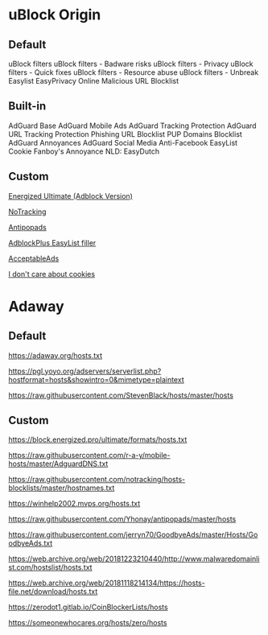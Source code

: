 # uBlock Origin

## Default
uBlock filters
uBlock filters - Badware risks
uBlock filters - Privacy
uBlock filters - Quick fixes
uBlock filters - Resource abuse
uBlock filters - Unbreak
Easylist
EasyPrivacy
Online Malicious URL Blocklist

## Built-in
AdGuard Base
AdGuard Mobile Ads
AdGuard Tracking Protection
AdGuard URL Tracking Protection
Phishing URL Blocklist
PUP Domains Blocklist
AdGuard Annoyances
AdGuard Social Media
Anti-Facebook
EasyList Cookie
Fanboy's Annoyance
NLD: EasyDutch

## Custom
[Energized Ultimate (Adblock Version)](https://block.energized.pro/ultimate/formats/filter)

[NoTracking](https://raw.githubusercontent.com/notracking/hosts-blocklists/master/adblock/adblock.txt)

[Antipopads](https://raw.githubusercontent.com/Yhonay/antipopads/master/popads.txt)

[AdblockPlus EasyList filler](https://easylist-downloads.adblockplus.org/abp-filters-anti-cv.txt)

[AcceptableAds](https://easylist-downloads.adblockplus.org/exceptionrules.txt)

[I don't care about cookies](https://www.i-dont-care-about-cookies.eu/abp/)



# Adaway

## Default
https://adaway.org/hosts.txt

https://pgl.yoyo.org/adservers/serverlist.php?hostformat=hosts&showintro=0&mimetype=plaintext

https://raw.githubusercontent.com/StevenBlack/hosts/master/hosts


## Custom
https://block.energized.pro/ultimate/formats/hosts.txt

https://raw.githubusercontent.com/r-a-y/mobile-hosts/master/AdguardDNS.txt

https://raw.githubusercontent.com/notracking/hosts-blocklists/master/hostnames.txt

https://winhelp2002.mvps.org/hosts.txt

https://raw.githubusercontent.com/Yhonay/antipopads/master/hosts

https://raw.githubusercontent.com/jerryn70/GoodbyeAds/master/Hosts/GoodbyeAds.txt

https://web.archive.org/web/20181223210440/http://www.malwaredomainlist.com/hostslist/hosts.txt

https://web.archive.org/web/20181118214134/https://hosts-file.net/download/hosts.txt

https://zerodot1.gitlab.io/CoinBlockerLists/hosts

https://someonewhocares.org/hosts/zero/hosts

